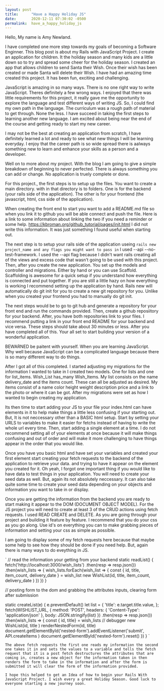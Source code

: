```yaml
---
layout: post
title:      "Have a Happy Holiday JS"
date:       2020-12-11 07:30:02 -0500
permalink:  have_a_happy_holiday_js
---
```



Hello, My name is Amy Newland. 

I have completed one more step towards my goals of becoming a Software Enginner. This blog post is about my Rails with JavaScript Project. I create an application for children. It the holiday season and many kids are a little down so to try and spread some cheer for the holiday season. I created an app that allows children to send Santa their Wish. Once their wish has been created or made Santa will delete their Wish. I have had an amazing time created this project. It has been fun, exciting and challenging. 

JavaScript is amazing in so many ways. There is no one right way to write JavaScript. Theres definitely a few wrong ways. I enjoyed that there was little requirements for this project, it really gave me the opportunity to explore the language and test different ways of writing JS. So, I could find my own path in the language. The curriculum was a rough path of material to get through. None the less. I have succeed in taking the first steps to learning another new language. I am excited about being near the end of the course and getting ready to start my  new career. 

I may not be the best at creating an application from scratch, I have definitely learned a lot and ready to see what new things I will be learning everyday. I enjoy that the career path is so wide spread there is aalways something new to learn and enhance your skills as a person and a developer. 

Well on to more about my project. With the blog I am going to give a simple breakdown of beginning to never perfected. There is always something you can add or change. No application is truely complete or done. 


For this project., the first steps is to setup up the files. You want to create a main directory. with in that directory is to folders. One is for the backend (your rails side of the application). The other is for your frontend (the javascript, html, css side of the application). 

When creating the front end to start you want to add a README.md file so when you link it to github you will be able connect and push the file. Here is a link to some information about linking the two if you need a reminder or some help. https://kbroman.org/github_tutorial/pages/init.html I did not write this information. It was just something I found useful when starting out. 

The next step is to setup your rails side of the application useing `rails new project_name and any flags you might want to pass in` I used --api --no-test-framework. I used the --api flag because I didn't want rails creating all of the views and excess code that wasn't going to be used with this project. Then, after you create the new application. You set up the models and controller and migrations. Either by hand or you can use Scaffold. Scaffolding is awesome for a quick setup if you understand how everything is connected and put together. If you are still a little hazy on how everything is working I recommend setting up the application by hand. Rails new will automatically do git init for you to create a new git repository for you. Unlike when you created your frontend you had to manually do git init. 

The next steps would be to go to git hub and generate a repository for your front end and run the commands provided. Then, create a github reposiitory for your backend. After, you have both repositories link to your files. I recommend putting a link in your front end README for your backend and vice versa. These steps should take about 30 minutes or less. After you have completed all of this. Your all set to start building your version of a wonderful application. 

BEWARNED be paitent with yourself. When you are learning JavaScript. Why well because JavaScript can be a complicated language because there is so many different way to do things. 

After I got all of this completed. I started adjusting my migrations for the information I wanted to take in I created two models. One for lists and one for list_items. Wish_List has_many Wish_Items. My list consists on the name delivery_date and the items count. These can all be adjusted as desired. My items consist of a name color height weight description price and a link to the photo or where it can be got. After my migrations were set as how I wanted to begin creating my application.

Its then time to start adding your JS to your file your index.html can have elements in it to help make things a little less confusing if your starting out. But, It is not neccessary other than a BASIC html setup. Start by setting your URLS to variables to make it easier for fetchs instead of having to write the whole url every time. Then, start adding a single element at a time. I do not recommend setting all of your elements at once because it will make things confusing and out of order and will make it more challenging to have things appear in the order that you would like. 

Once you have you basic html and have set your variables and created your first element start creating your fetch requests to the backend of the application to retrieve your data. and trying to have it appear on the element you created for it. Oh yeah, I forgot one important thing if you would like to have data to test things in your application. You will need to create your seed data as well. But, again its not absolutely neccessary. It can also take quite some time to create your seed data depending on your objects and information you want to take in or display. 

Once you are getting the information from the backend you are ready to start making it appear to the DOM (DOCUMENT OBJECT MODEL). For the JS project you will need to create at least 3 of the CRUD actions using fetch requests. I used READ CREATE and DELETE. As you are going through your project and building it feature by feature. I recommend that you do your css as you go along. Use id's on everything you can to make grabbing pieces of information and setting your css as simple as possible. 

I am going to display some of my fetch requests here because that maybe some help to see how they should be done if you need help. But, again there is many ways to do eveything in JS. 

`
// read the information your getting from your backend
static readList() {
    fetch('http://localhost:3000/wish_lists')
    .then(resp => resp.json())
    .then(wish_lists => {
      wish_lists.forEach(wish_list => {
        const { id, title, item_count, delivery_date } = wish_list
        new WishList(id, title, item_count, delivery_date )
      })
    })
  }

// posting form to the dom and grabbing the attributes inputs, clearing form after submission

  static createList(e) {
    e.preventDefault()
    let list = {
      'title': e.target.title.value,
    };
    fetch(WISHLIST_URL, {
      method: 'POST',
      headers: {
        'Content-Type': 'application/json'
      },
      body: JSON.stringify(list)
    })
    .then(resp => resp.json())
    .then(wish_lists => {
      const { id, title} = wish_lists
      // debugger
      new WishList(id, title )
      renderNestedForm(id, title)
      document.getElementById('nested-form').addEventListener('submit',  API.createItems
      )
      document.getElementById('nested-form').reset()
      })
  }
	`
	
	The above fetch requests the first one reads my information the second one takes it in and sets the values to a variable and tells the fetch request that it is a post fetch destructures the attributes that are coming in, creates a new object for the information taken in then renders the form to take in the information and after the form is submitted it will clear the form of the information provided.
	
	I hope this helped to get an Idea of how to begin your Rails With JavaScript Project. I wish every a great Holiday Season. Good luck to everyone starting a new journey soon. 
